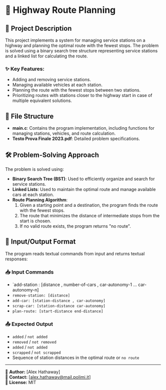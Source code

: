 # 🚗 Highway Route Planning 

## 📌 Project Description
This project implements a system for managing service stations on a highway and planning the optimal route with the fewest stops. The problem is solved using a binary search tree structure representing service stations and a linked list for calculating the route.

### ✨ Key Features:
- Adding and removing service stations.
- Managing available vehicles at each station.
- Planning the route with the fewest stops between two stations.
- Prioritizing routes with stations closer to the highway start in case of multiple equivalent solutions.

## 📂 File Structure
- **main.c**: Contains the program implementation, including functions for managing stations, vehicles, and route calculation.
- **Testo Prova Finale 2023.pdf**: Detailed problem specifications.

## 🛠️ Problem-Solving Approach
The problem is solved using:
- **Binary Search Tree (BST)**: Used to efficiently organize and search for service stations.
- **Linked Lists**: Used to maintain the optimal route and manage available cars at each station.
- **Route Planning Algorithm**:
  1. Given a starting point and a destination, the program finds the route with the fewest stops.
  2. The route that minimizes the distance of intermediate stops from the start is chosen.
  3. If no valid route exists, the program returns "no route".

## 📄 Input/Output Format
The program reads textual commands from input and returns textual responses:

### 📥 Input Commands
- `add-station : [distance , number-of-cars , car-autonomy-1 ... car-autonomy-n]
- `remove-station: [distance]`
- `add-car: [station-distance , car-autonomy]`
- `scrap-car: [station-distance car-autonomy]`
- `plan-route: [start-distance end-distance]`

### 📤 Expected Output
- `added` / `not added`
- `removed` / `not removed`
- `added` / `not added`
- `scrapped` / `not scrapped`
- Sequence of station distances in the optimal route or `no route`

---
📌 **Author:** [Alex Hathaway]  
📧 **Contact:** [alex.hathaway@mail.polimi.it]  
📜 **License:** MIT

